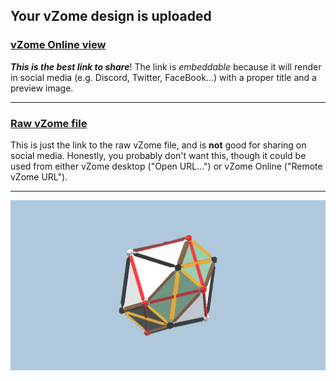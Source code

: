 ## Your vZome design is uploaded

### [vZome Online view][embed]

***This is the best link to share***!  The link is *embeddable* because it will render in social media (e.g. Discord, Twitter, FaceBook...) with a proper title and a preview image.

---

### [Raw vZome file][raw]

This is just the link to the raw vZome file, and is **not** good for
sharing on social media.
Honestly, you probably don't want this, though it could be used from either
vZome desktop ("Open URL...") or vZome Online ("Remote vZome URL").

---

![Image](<2-cubes--coloured-collapsed-with-hull.png>)


[embed]: <https://vzome.com/app/embed.py?url=https://raw.githubusercontent.com/ThynStyx/vzome-sharing/main/2021/11/11/17-09-59-2-cubes--coloured-collapsed-with-hull/2-cubes--coloured-collapsed-with-hull.vZome>
[raw]: <https://raw.githubusercontent.com/ThynStyx/vzome-sharing/main/2021/11/11/17-09-59-2-cubes--coloured-collapsed-with-hull/2-cubes--coloured-collapsed-with-hull.vZome>
